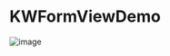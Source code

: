 # KWFormViewDemo

![image](https://github.com/wblt/KWFormViewDemo/origin/master/550fba54933bf0562a8b45ce_1.gif)

